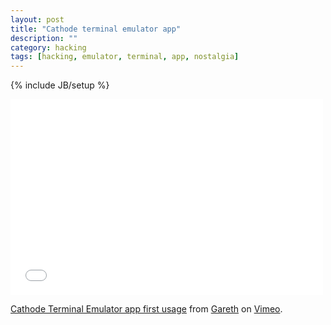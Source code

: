 ```yaml
---
layout: post
title: "Cathode terminal emulator app"
description: ""
category: hacking
tags: [hacking, emulator, terminal, app, nostalgia]
---
```

{% include JB/setup %}

<iframe src="//player.vimeo.com/video/102429700" width="500" height="313" frameborder="0" webkitallowfullscreen mozallowfullscreen allowfullscreen></iframe> <p><a href="http://vimeo.com/102429700">Cathode Terminal Emulator app first usage</a> from <a href="http://vimeo.com/gyaresu">Gareth</a> on <a href="https://vimeo.com">Vimeo</a>.</p>
